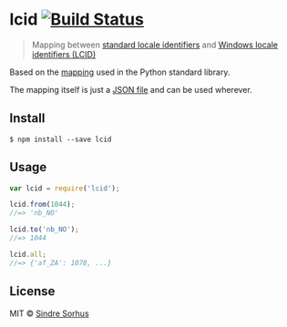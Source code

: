 # lcid [![Build Status](https://travis-ci.org/sindresorhus/lcid.svg?branch=master)](https://travis-ci.org/sindresorhus/lcid)

> Mapping between [standard locale identifiers](http://en.wikipedia.org/wiki/Locale) and [Windows locale identifiers (LCID)](http://en.wikipedia.org/wiki/Locale#Specifics_for_Microsoft_platforms)

Based on the [mapping](https://github.com/python/cpython/blob/be2a1a76fa43bb1ea1b3577bb5bdd506a2e90e37/Lib/locale.py#L1395-L1604) used in the Python standard library.

The mapping itself is just a [JSON file](lcid.json) and can be used wherever.


## Install

```
$ npm install --save lcid
```


## Usage

```js
var lcid = require('lcid');

lcid.from(1044);
//=> 'nb_NO'

lcid.to('nb_NO');
//=> 1044

lcid.all;
//=> {'af_ZA': 1078, ...}
```


## License

MIT © [Sindre Sorhus](http://sindresorhus.com)
